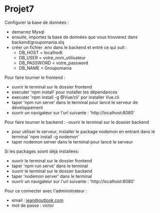 # Projet7

Configurer la base de données :
  - demarrez Mysql
  - ensuite, importez la base de données que vous trouverez dans backend/groupomania.slq
  - créer un fichier .env dans le backend et entré ce qui suit :
    - DB_HOST = localhodt
    - DB_USER = votre_nom_utilisateur
    - DB_PASSWORD = votre_password
    - DB_NAME = Groupomania

Pour faire tourner le frontend :
  - ouvrir le terminal sur le dossier frontend
  - executer 'npm install' pour installer les dépendances
  - executer 'npm install -g @Vue/cli' por installer Vue.cli
  - taper 'npm run serve' dans le terminal pour lancé le serveur de développement
  - ouvrir un navigateur sur l'url suivante : 'http://localhost:8080'

Pour faire tourner le backend :
  -ouvrir le terminal sur le dossier backend
  - pour utiliser le serveur, installer le package nodemon en entrant dans le terminal 'npm install -g nodemon'
  - taper nodemon server dans le terminal pour lancé le serveur

Si les packages sosnt déjà installées:
  - ouvrir le terminal sur le dossier frontend
  - taper 'npm run serve' dans le terminal
  - ouvrir le terminal sur le dossier backend
  - taper 'nodemon server' dans le terminal
  - ouvrir un navigateur sur l'url suivante : 'http://localhost:8080'
  
Pour ce connecter avec l'administrateur :
  - email : jean@outlook.com
  - mot de passe : victor
